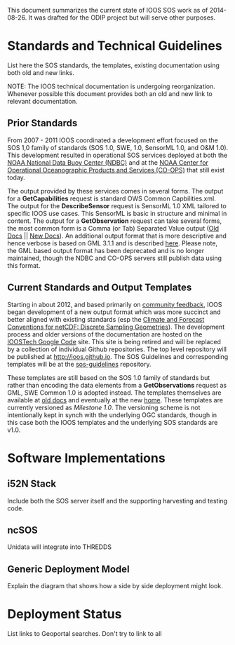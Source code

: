 This document summarizes the current state of IOOS SOS work as of 2014-08-26.  It was drafted for the ODIP project but will serve other purposes.

# Standards and Technical Guidelines

List here the SOS standards, the templates, existing documentation using both old and new links.

NOTE: The IOOS technical documentation is undergoing reorganization.  Whenever possible this document provides both an old and new link to relevant documentation.

## Prior Standards 
From 2007 - 2011 IOOS coordinated a development effort focused on the SOS 1,0 family of standards (SOS 1.0, SWE, 1.0, SensorML 1.0, and O&M 1.0).  This development resulted in operational SOS services deployed at both the [NOAA National Data Buoy Center (NDBC)](http://sdf.ndbc.noaa.gov/sos/) and at the [NOAA Center for Operational Oceanographic Products and Services (CO-OPS)](http://opendap.co-ops.nos.noaa.gov/ioos-dif-sos/) that still exist today.  

The output provided by these services comes in several forms.  The output for a **GetCapabilities** request is standard OWS Common Capbilities.xml.  The output for the **DescribeSensor** request is SensorML 1.0 XML tailored to specific IOOS use cases.  This SensorML is basic in structure and minimal in content.  The output for a **GetObservation** request can take several forms, the most common form is a Comma (or Tab) Separated Value output ([Old Docs](https://geo-ide.noaa.gov/wiki/index.php?title=IOOS_Conventions_for_CSV_and_TSV_Encoding) || [New Docs](https://github.com/ioos/ioos-csv-tsv)).  An additional output format that is more descriptive and hence verbose is based on GML 3.1.1 and is described [here](http://www.ioos.noaa.gov/gml/schema.html).  Please note, the GML based output format has been deprecated and is no longer maintained, though the NDBC and CO-OPS servers still publish data using this format.

## Current Standards and Output Templates
Starting in about 2012, and based primarily on [community feedback](http://www.ioos.noaa.gov/library/ioos_dif_assmnt_report_final.pdf), IOOS began development of a new output format which was more succinct and better aligned with existing standards (esp the [Climate and Forecast Conventions for netCDF: Discrete Sampling Geometries](http://cfconventions.org/)).  The development process and older versions of the documentation are hosted on the [IOOSTech Google Code](https://code.google.com/p/ioostech/) site.  This site is being retired and will be replaced by a collection of individual Github repositories.  The top level repository will be published at http://ioos.github.io.  The SOS Guidelines and corresponding templates will be at the [sos-guidelines](https://github.com/ioos/sos-guidelines) repository.  

These templates are still based on the SOS 1.0 family of standards but rather than encoding the data elements from a **GetObservations** request as GML, SWE Common 1.0 is adopted instead.  The templates themselves are available at [old docs](https://code.google.com/p/ioostech/source/browse/#svn%2Ftrunk%2Ftemplates%2FMilestone1.0) and eventually at the new [home](https://github.com/ioos/sos-guidelines).  These templates are currently versioned as *Milestone 1.0*.  The versioning scheme is not intentionally kept in synch with the underlying OGC standards, though in this case both the IOOS templates and the underlying SOS standards are v1.0.

# Software Implementations

## i52N Stack
Include both the SOS server itself and the supporting harvesting and testing code.


## ncSOS
Unidata will integrate into THREDDS

## Generic Deployment Model
Explain the diagram that shows how a side by side deployment might look.


# Deployment Status
List links to Geoportal searches.  Don't try to link to all 



